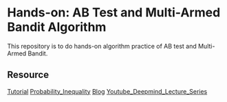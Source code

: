 # Hands-on: AB Test and Multi-Armed Bandit Algorithm
This repository is to do hands-on algorithm practice of AB test and Multi-Armed Bandit.

## Resource
[Tutorial](https://www.youtube.com/watch?v=jILUUlyAQ7A)
[Probability_Inequality](https://ricoshin.tistory.com/6)
[Blog](https://yjjo.tistory.com/category/Reinforcement%20Learning/Multi-Armed%20Bandits)
[Youtube_Deepmind_Lecture_Series](https://www.youtube.com/watch?v=jILUUlyAQ7A)

